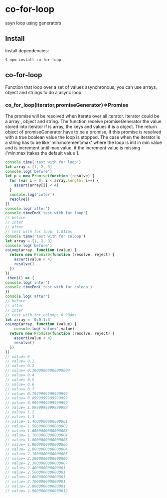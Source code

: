 # co-for-loop
asyn loop using generators
## Install

Install dependencies:

```
$ npm install co-for-loop
```

## co-for-loop
Function that loop over a set of values asynchronous, you can use arrays, object
and strings to do a async loop.
### co_for_loop(iterator,promiseGenerator)=>Promise
The promise will be resolved when iterate over all iterator. Iterator could be a array
, object and string. The function receive promiseGenerator the value stored into iterator
if is array, the keys and values if is a object. The return object of promiseGenerator have to
be a promise, if this promise is resolved with a true boolean value the loop is stopped.
The case when the iterator is a string has to be like 'min:increment:max' where the loop is init
in min value and is increment until max value, if the increment value is missing
 ('min:max')takes the default value 1.
```js
console.time('test with for loop')
let array = [1, 2, 3]
console.log('before')
let p = new Promise(function (resolve) {
  for (var i = 0; i < array.length; i++) {
    assert(array[i] < 4)
  }
  console.log('inter')
  resolve()
})
console.log('after')
console.timeEnd('test with for loop')
// before
// inter
// after
// test with for loop: 1.013ms
console.time('test with for coloop')
let array = [1, 2, 3]
console.log('before')
coLoop(array, function (value) {
  return new Promise(function (resolve, reject) {
    assert(value < 4)
    resolve()
  })
})
.then(() => {
console.log('inter')
console.timeEnd('test with for coloop')
})
console.log('after')
// before
// after
// inter
// test with for coloop: 0.934ms
let array = '0:0.1:3'
coLoop(array, function (value) {
    console.log('value=',value)
  return new Promise(function (resolve, reject) {
    assert(value < 4)
    resolve()
  })
})
// value= 0
// value= 0.1
// value= 0.2
// value= 0.30000000000000004
// value= 0.4
// value= 0.5
// value= 0.6
// value= 0.7
// value= 0.7999999999999999
// value= 0.8999999999999999
// value= 0.9999999999999999
// value= 1.0999999999999999
// value= 1.2
// value= 1.3
// value= 1.4000000000000001
// value= 1.5000000000000002
// value= 1.6000000000000003
// value= 1.7000000000000004
// value= 1.8000000000000005
// value= 1.9000000000000006
// value= 2.0000000000000004
// value= 2.1000000000000005
// value= 2.2000000000000006
// value= 2.3000000000000007
// value= 2.400000000000001
// value= 2.500000000000001
// value= 2.600000000000001
// value= 2.700000000000001
// value= 2.800000000000001
// value= 2.9000000000000012
```
